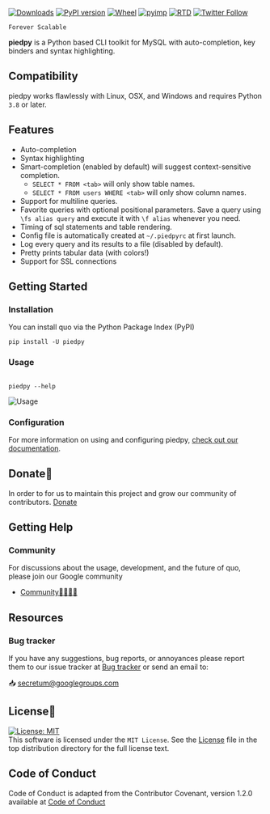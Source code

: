 [![Downloads](https://pepy.tech/badge/piedpy)](https://pepy.tech/project/piedpy)
[![PyPI version](https://badge.fury.io/py/piedpy.svg)](https://badge.fury.io/py/piedpy)
[![Wheel](https://img.shields.io/pypi/wheel/piedpy.svg)](https://pypi.com/project/piedpy)
[![pyimp](https://img.shields.io/pypi/implementation/piedpy.svg)](https://pypi.com/project/piedpy)
[![RTD](https://readthedocs.org/projects/piedpy/badge/)](https://piedpy.readthedocs.io)
[![Twitter Follow](https://img.shields.io/twitter/follow/gerrishon_s.svg?style=social)](https://twitter.com/gerrishon_s)

`Forever Scalable`

**piedpy** is a Python based CLI toolkit for MySQL with auto-completion, key binders and syntax highlighting.

## Compatibility
piedpy works flawlessly  with Linux, OSX, and Windows and requires Python `3.8` or later. 


## Features

* Auto-completion
* Syntax highlighting
* Smart-completion (enabled by default) will suggest context-sensitive completion.
    - `SELECT * FROM <tab>` will only show table names.
    - `SELECT * FROM users WHERE <tab>` will only show column names.
* Support for multiline queries.
* Favorite queries with optional positional parameters. Save a query using
  `\fs alias query` and execute it with `\f alias` whenever you need.
* Timing of sql statements and table rendering.
* Config file is automatically created at ``~/.piedpyrc`` at first launch.
* Log every query and its results to a file (disabled by default).
* Pretty prints tabular data (with colors!)
* Support for SSL connections

## Getting Started
### Installation
You can install quo via the Python Package Index (PyPI)

```
pip install -U piedpy

```

### Usage

```console

piedpy --help
```
![Usage](https://github.com/scalabli/piedpy/blob/main/docs/images/usage.png)


### Configuration

For more information on using and configuring piedpy, [check out
our documentation](https://piedpy.rtfd.io).                      

## Donate🎁

In order to for us to maintain this project and grow our community of contributors.
[Donate](https://ko-fi/scalabli)

## Getting Help

### Community

For discussions about the usage, development, and the future of quo, please join our Google community

* [Community👨‍👩‍👦‍👦](https://groups.google.com/forum/#!forum/secretum)

## Resources

### Bug tracker

If you have any suggestions, bug reports, or annoyances please report them
to our issue tracker at 
[Bug tracker](https://github.com/scalabli/piedpy/issues/) or send an email to:

 📥 secretum@googlegroups.com


## License📑

[![License: MIT](https://img.shields.io/badge/License-MIT-yellow.svg)](https://opensource.org/licenses/MIT)  
This software is licensed under the `MIT License`. See the [License](https://github.com/scalabli/piedpy/blob/master/LICENSE) file in the top distribution directory for the full license text.


## Code of Conduct
Code of Conduct is adapted from the Contributor Covenant,
version 1.2.0 available at
[Code of Conduct](http://contributor-covenant.org/version/1/2/0/)

